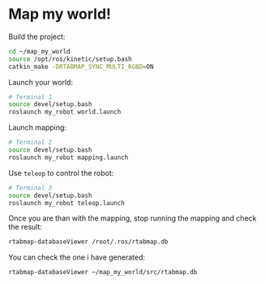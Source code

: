 # Map my world!

Build the project:
```sh
cd ~/map_my_world
source /opt/ros/kinetic/setup.bash
catkin_make -DRTABMAP_SYNC_MULTI_RGBD=ON
```

Launch your world:
```sh
# Terminal 1
source devel/setup.bash
roslaunch my_robot world.launch
```

Launch mapping:
```sh
# Terminal 2
source devel/setup.bash
roslaunch my_robot mapping.launch
```

Use `teleop` to control the robot:
```sh
# Terminal 3
source devel/setup.bash
roslaunch my_robot teleop.launch
```

Once you are than with the mapping, stop running the mapping and check the result:
```sh
rtabmap-databaseViewer /root/.ros/rtabmap.db
```

You can check the one i have generated:
```sh
rtabmap-databaseViewer ~/map_my_world/src/rtabmap.db
```
